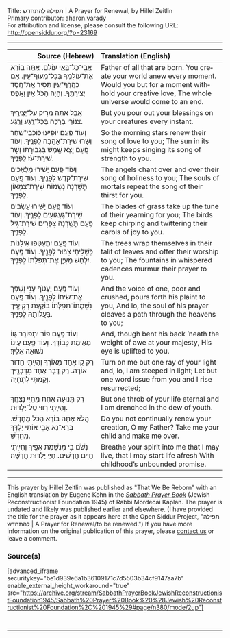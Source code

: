 <html>
<head></head>
<body>
Title: תפילה להתחדש | A Prayer for Renewal, by Hillel Zeitlin<br />
Primary contributor: aharon.varady<br />
For attribution and license, please consult the following URL: <a href="http://opensiddur.org/?p=23169">http://opensiddur.org/?p=23169</a>
<p />
<hr />

<table style="margin-left: auto;margin-right: auto;" class="draggable">
<thead><tr><th id="x" style="text-align: right;">Source (Hebrew)</th><th style="text-align: left;">Translation (English)</th></tr></thead>
<tbody>
<tr><td style="vertical-align:top;">
<div class="liturgy" lang="he">
אֲבִי־כׇל־בָּאֵי עוֹלָם.
אַתָּה בוֹרֵא אֶת־עוֹלָמְךָ בְּכׇל־מְעוּף־עָֽיִן. 
אִם כְּהֶֽרֶף־עַֽיִן תָּסִיר אֶת־חֶֽסֶד יְצִירָתֶֽךָ. 
וְהָיָה הַכֹּל אַֽיִן וָאָֽפֶס׃
</span></div></td>
 
<td style="vertical-align:top;">
<div class="english" lang="en">
Father of all that are born.
You create your world anew every moment.
Would you but for a moment withhold your creative love, 
The whole universe would come to an end.
</div></td></tr>


<tr><td style="vertical-align:top;">
<div class="liturgy" lang="he">
אֲבָל אַתָּה מֵרִיק עַל־יְצִירֶֽיךָ צִנּוֹרֵי בְרָכָה בְּכָל־רֶֽגַע וַרֶֽגַע.
</span></div></td>
 
<td style="vertical-align:top;">
<div class="english" lang="en">
But you pour out your blessings on your creatures every instant.
</div></td></tr>


<tr><td style="vertical-align:top;">
<div class="liturgy" lang="he">
וְעוֹד פַּֽעַם יוֹפִיעוּ כּוֹכְבֵי־שַֽׁחַר וְשָׁרוּ שִׁירַת־אַהֲבָה לְפָנֶֽיךָ. 
וְעוֹד פַּֽעַם יֵצֵא שֶֽׁמֶשׁ בִּגְבוּרָתוֹ וְשָׁר שִׁירַת־עֹז לְפָנֶֽיךָ.
</span></div></td>
 
<td style="vertical-align:top;">
<div class="english" lang="en">
So the morning stars renew their song of love to you;
The sun in its might keeps singing its song of strength to you.
</div></td></tr>


<tr><td style="vertical-align:top;">
<div class="liturgy" lang="he">
וְעוֹד פַּֽעַם יָשִֽׁירוּ מַלְאָכִים שִׁירַת־קֹדֶשׁ לְפָנֶֽיךָ.
וְעוֹד פַּֽעַם תָּשַֽׁרְנָה נְשָׁמוֹת שִׁירַת־צִמָּאוֹן לְפָנֶֽיךָ.
</span></div></td>
 
<td style="vertical-align:top;">
<div class="english" lang="en">
The angels chant over and over their song of holiness to you;
The souls of mortals repeat the song of their thirst for you.
</div></td></tr>


<tr><td style="vertical-align:top;">
<div class="liturgy" lang="he">
וְעוֹד פַּֽעַם יָשִֽׁירוּ עֲשָׂבִים שִׁירַת־גַּעְגּוּעִים לְפָנֶֽיךָ. 
וְעוֹד פַּֽעַם תָּשַֽׁרְנָה צִפֲּרִים שִׁירַת־גִּיל לְפָנֶֽיךָ.
</span></div></td>
 
<td style="vertical-align:top;">
<div class="english" lang="en">
The blades of grass take up the tune of their yearning for you;
The birds keep chirping and twittering their carols of joy to you.
</div></td></tr>


<tr><td style="vertical-align:top;">
<div class="liturgy" lang="he">
וְעוֹד פַּֽעַם יִתְעַטְּפוּ אִילָנוֹת כְּשְׁלִיחֵי צִבּוּר לְפָנֶֽיךָ.
וְעוֹד פַּֽעַם יִלְחַשׁ מַעְיָן אֶת־תְּפִלָּתוֹ לְפָנֶֽיךָ.
</span></div></td>
 
<td style="vertical-align:top;">
<div class="english" lang="en">
The trees wrap themselves in their talit of leaves and offer their worship to you;
The fountains in whispered cadences murmur their prayer to you.
</div></td></tr>


<tr><td style="vertical-align:top;">
<div class="liturgy" lang="he">
וְעוֹד פַּֽעַם יַעֲטֹף עָנִי וְשָׁפַךְ אֶת־שִׂיחוֹ לְפָנֶֽיךָ.
וְעוֹד פַּֽעַם נִשְׁמָתוֹ־תְפִלָּתוֹ בּוֹקַֽעַת רְקִיעֶֽיךָ בַּעֲלוֹתָהּ לְפָנֶֽיךָ.
</span></div></td>
 
<td style="vertical-align:top;">
<div class="english" lang="en">
And the voice of one, poor and crushed, pours forth his plaint to you,
And lo, the soul of his prayer cleaves a path through the heavens to you;
</div></td></tr>


<tr><td style="vertical-align:top;">
<div class="liturgy" lang="he">
וְעוֹד פַּֽעַם פּוֹר יִתְפּוֹרֵר גֵּווֹ מֵאֵימַת כְּבוֹדֶךָ.
וְעוֹד פַּֽעַם עֵינוֹ נְשׁוּאָה אֵלֶֽיךָ׃
</span></div></td>
 
<td style="vertical-align:top;">
<div class="english" lang="en">
And, though bent his back ’neath the weight of awe at your majesty,
His eye is uplifted to you.
</div></td></tr>


<tr><td style="vertical-align:top;">
<div class="liturgy" lang="he">
רַק קַו אֶחָד מֵאוֹרְךָ וְהָיִֽיתִי חֲדוּר אוֹרָה. 
רַק דָּבָר אֶחָד מִדְּבָרֶֽיךָ וְקַמְתִּי לִתְחִיָּה.
</span></div></td>
 
<td style="vertical-align:top;">
<div class="english" lang="en">
Turn on me but one ray of your light and, lo, I am steeped in light;
Let but one word issue from you and I rise resurrected; 
</div></td></tr>


<tr><td style="vertical-align:top;">
<div class="liturgy" lang="he">
רַק תְּנוּעָה אַחַת מֵחַיֵּי נִצְחֶֽךָ וְהָיִֽיתִי רְווּי טַל־יַלְדּוּת.
</span></div></td>
 
<td style="vertical-align:top;">
<div class="english" lang="en">
But one throb of your life eternal and I am drenched in the dew of youth.
</div></td></tr>


<tr><td style="vertical-align:top;">
<div class="liturgy" lang="he">
הֲלֹא אַתָּה בוֹרֵא הַכֹּל מֵחָדָשׁ. 
בְּרָא־נָא אָבִי אוֹתִי יַלְדְּךָ מֵחָדָשׁ.
</span></div></td>
 
<td style="vertical-align:top;">
<div class="english" lang="en">
Do you not continually renew your creation, O my Father? 
Take me your child and make me over.
</div></td></tr>


<tr><td style="vertical-align:top;">
<div class="liturgy" lang="he">
נְשֹׁם בִּי מִנִּשְׁמַת אַפֶּֽיךָ וְחָיִֽיתִי חַיִּים חֲדָשִׁים. 
חַיֵּי יַלְדּוּת חֲדָשָׁה׃
</span></div></td>
 
<td style="vertical-align:top;">
<div class="english" lang="en">
Breathe your spirit into me that I may live, that I may start life afresh
With childhood’s unbounded promise.
</div></td></tr>
</tbody></table>

<hr />

This prayer by Hillel Zeitlin was published as "That We Be Reborn" with an English translation by Eugene Kohn in the <em><a href="https://opensiddur.org/compilations/rabbinic-prayer/shabbat-siddur/sabbath-prayer-book-by-mordecai-kaplan-1945/">Sabbath Prayer Book</a></em> (Jewish Reconstructionist Foundation 1945) of Rabbi Mordecai Kaplan. The prayer is undated and likely was published earlier and elsewhere. (I have provided the title for the prayer as it appears here at the Open Siddur Project, "תפילה להתחדש | A Prayer for Renewal/to be renewed.") If you have more information on the original publication of this prayer, please <a href="https://opensiddur.org/contact/">contact us</a> or leave a comment.

<h3>Source(s)</h3>

[advanced_iframe securitykey="be1d939e6a1b36109171c7d5503b34cf9147aa7b" enable_external_height_workaround="true" src="https://archive.org/stream/SabbathPrayerBookJewishReconstructionistFoundation1945/Sabbath%20Prayer%20Book%20%28Jewish%20Reconstructionist%20Foundation%2C%201945%29#page/n380/mode/2up"]

&nbsp;

<hr />

&nbsp;
</body>
</html>